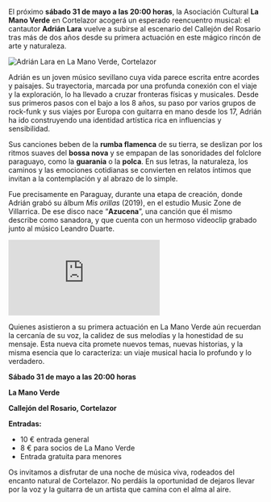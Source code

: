 ﻿El próximo **sábado 31 de mayo a las 20:00 horas**, la Asociación Cultural **La Mano Verde** en Cortelazor acogerá un esperado reencuentro musical: el cantautor **Adrián Lara** vuelve a subirse al escenario del Callejón del Rosario tras más de dos años desde su primera actuación en este mágico rincón de arte y naturaleza.

![Adrián Lara en La Mano Verde, Cortelazor](/images/blog/2025-05-18-concierto-adrian-lara-la-mano-verde/adrian-lara-01.jpg)

Adrián es un joven músico sevillano cuya vida parece escrita entre acordes y paisajes. Su trayectoria, marcada por una profunda conexión con el viaje y la exploración, lo ha llevado a cruzar fronteras físicas y musicales. Desde sus primeros pasos con el bajo a los 8 años, su paso por varios grupos de rock-funk y sus viajes por Europa con guitarra en mano desde los 17, Adrián ha ido construyendo una identidad artística rica en influencias y sensibilidad.

Sus canciones beben de la **rumba flamenca** de su tierra, se deslizan por los ritmos suaves del **bossa nova** y se empapan de las sonoridades del folclore paraguayo, como la **guarania** o la **polca**. En sus letras, la naturaleza, los caminos y las emociones cotidianas se convierten en relatos íntimos que invitan a la contemplación y al abrazo de lo simple.

Fue precisamente en Paraguay, durante una etapa de creación, donde Adrián grabó su álbum *Mis orillas* (2019), en el estudio Music Zone de Villarrica. De ese disco nace “**Azucena**”, una canción que él mismo describe como sanadora, y que cuenta con un hermoso videoclip grabado junto al músico Leandro Duarte.

<div class="ratio ratio-16x9">
    <iframe 
        src="https://www.youtube-nocookie.com/embed/CYDlhIe6Hns?si=-7Zx0-VXflTlkhj1" 
        title="YouTube video player" 
        frameborder="0" 
        allow="accelerometer; autoplay; clipboard-write; encrypted-media; gyroscope; picture-in-picture; web-share" 
        referrerpolicy="strict-origin-when-cross-origin" 
        allowfullscreen>
    </iframe>
</div>


Quienes asistieron a su primera actuación en La Mano Verde aún recuerdan la cercanía de su voz, la calidez de sus melodías y la honestidad de su mensaje. Esta nueva cita promete nuevos temas, nuevas historias, y la misma esencia que lo caracteriza: un viaje musical hacia lo profundo y lo verdadero.

**Sábado 31 de mayo a las 20:00 horas**

**La Mano Verde**

**Callejón del Rosario, Cortelazor**

**Entradas:**

* 10 € entrada general
* 8 € para socios de La Mano Verde
* Entrada gratuita para menores

Os invitamos a disfrutar de una noche de música viva, rodeados del encanto natural de Cortelazor. No perdáis la oportunidad de dejaros llevar por la voz y la guitarra de un artista que camina con el alma al aire.